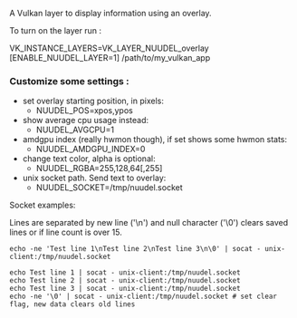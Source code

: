 A Vulkan layer to display information using an overlay.

To turn on the layer run :

VK_INSTANCE_LAYERS=VK_LAYER_NUUDEL_overlay [ENABLE_NUUDEL_LAYER=1] /path/to/my_vulkan_app

### Customize some settings :

* set overlay starting position, in pixels:
  - NUUDEL_POS=xpos,ypos
* show average cpu usage instead:
  - NUUDEL_AVGCPU=1
* amdgpu index (really hwmon though), if set shows some hwmon stats:
  - NUUDEL_AMDGPU_INDEX=0
* change text color, alpha is optional:
  - NUUDEL_RGBA=255,128,64[,255]
* unix socket path. Send text to overlay:
  - NUUDEL_SOCKET=/tmp/nuudel.socket

Socket examples:


Lines are separated by new line ('\n') and null character ('\0') clears saved lines or if line count is over 15.
 
```
echo -ne 'Test line 1\nTest line 2\nTest line 3\n\0' | socat - unix-client:/tmp/nuudel.socket
```

```
echo Test line 1 | socat - unix-client:/tmp/nuudel.socket
echo Test line 2 | socat - unix-client:/tmp/nuudel.socket
echo Test line 3 | socat - unix-client:/tmp/nuudel.socket
echo -ne '\0' | socat - unix-client:/tmp/nuudel.socket # set clear flag, new data clears old lines
```
